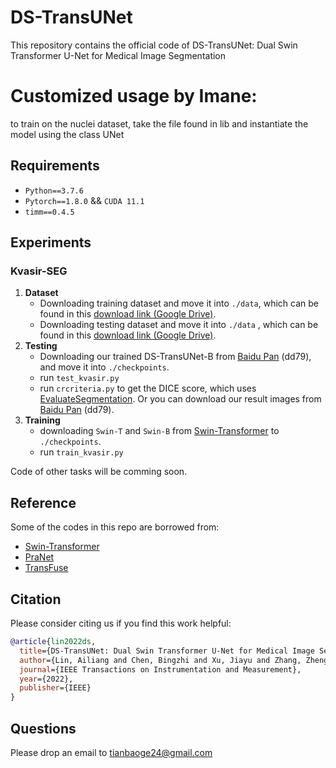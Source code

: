 # DS-TransUNet
This repository contains the official code of DS-TransUNet: Dual Swin Transformer U-Net for Medical Image Segmentation
# Customized usage by Imane:
to train on the nuclei dataset, take the file found in lib and instantiate the model using the class UNet

## Requirements
* `Python==3.7.6`
* `Pytorch==1.8.0` && `CUDA 11.1`
* `timm==0.4.5`


## Experiments

### Kvasir-SEG
1. **Dataset**
	+ Downloading training dataset and move it into `./data`, which can be found in this [download link (Google Drive)](https://drive.google.com/file/d/17sUo2dLcwgPdO_fD4ySiS_4BVzc3wvwA/view?usp=sharing).
	+ Downloading testing dataset and move it into `./data` , which can be found in this [download link (Google Drive)](https://drive.google.com/file/d/1us5iOMWVh_4LAiACM-LQa73t1pLLPJ7l/view?usp=sharing).
2. **Testing**
	+ Downloading our trained DS-TransUNet-B from [Baidu Pan](https://pan.baidu.com/s/1EFZOX1C84mg1mVK6cAvpxg) (dd79), and move it into `./checkpoints`.
	+ run `test_kvasir.py`
	+ run `crcriteria.py` to get the DICE score, which uses [EvaluateSegmentation](https://github.com/Visceral-Project/EvaluateSegmentation). Or you can download our result images from [Baidu Pan](https://pan.baidu.com/s/1EFZOX1C84mg1mVK6cAvpxg) (dd79).
3. **Training**
	+ downloading `Swin-T` and `Swin-B` from [Swin-Transformer](https://github.com/microsoft/Swin-Transformer) to `./checkpoints`.
	+ run `train_kvasir.py`


Code of other tasks will be comming soon.


## Reference
Some of the codes in this repo are borrowed from:
* [Swin-Transformer](https://github.com/microsoft/Swin-Transformer)
* [PraNet](https://github.com/DengPingFan/PraNet)
* [TransFuse](https://github.com/Rayicer/TransFuse)


## Citation
Please consider citing us if you find this work helpful:

```bibtex
@article{lin2022ds,
  title={DS-TransUNet: Dual Swin Transformer U-Net for Medical Image Segmentation},
  author={Lin, Ailiang and Chen, Bingzhi and Xu, Jiayu and Zhang, Zheng and Lu, Guangming and Zhang, David},
  journal={IEEE Transactions on Instrumentation and Measurement},
  year={2022},
  publisher={IEEE}
}
```

## Questions
Please drop an email to tianbaoge24@gmail.com

